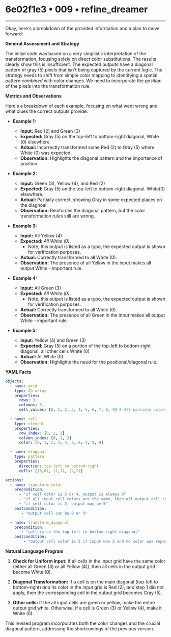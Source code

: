 # 6e02f1e3 • 009 • refine_dreamer

---
Okay, here's a breakdown of the provided information and a plan to move forward:

**General Assessment and Strategy**

The initial code was based on a very simplistic interpretation of the transformation, focusing solely on direct color substitutions. The results clearly show this is insufficient. The expected outputs have a diagonal pattern of gray (5) pixels that isn't being captured by the current logic.  The strategy needs to shift from simple color mapping to identifying a spatial pattern *combined* with color changes. We need to incorporate the *position* of the pixels into the transformation rule.

**Metrics and Observations**

Here's a breakdown of each example, focusing on what went wrong and what clues the correct outputs provide:

*   **Example 1:**
    *   **Input:** Red (2) and Green (3)
    *   **Expected:** Gray (5) on the top-left to bottom-right diagonal, White (0) elsewhere.
    *   **Actual:**  Incorrectly transformed some Red (2) to Gray (5) where White (0) was expected.
    *   **Observation:** Highlights the diagonal pattern and the importance of position.

*   **Example 2:**
    *   **Input:** Green (3), Yellow (4), and Red (2)
    *   **Expected:** Gray (5) on the top-left to bottom-right diagonal. White(0) elsewhere.
    *    **Actual:** Partially correct, showing Gray in some expected places on the diagnoal.
    *   **Observation:** Reinforces the diagonal pattern, but the color transformation rules still are wrong.

*   **Example 3:**
    *   **Input:** All Yellow (4)
    *   **Expected:** *All White (0)*.
        - Note, this output is listed as a typo, the expected output is shown for verification purposes.
    *   **Actual:** Correctly transformed to all White (0).
    *   **Observation:** The presence of all Yellow in the input makes all output White - important rule.

*   **Example 4:**
    *   **Input:** All Green (3)
    *   **Expected:** *All White (0)*.
        - Note, this output is listed as a typo, the expected output is shown for verification purposes.
    *   **Actual:** Correctly transformed to all White (0).
    *   **Observation:** The presence of all Green in the input makes all output White - important rule.

*   **Example 5:**
    *   **Input:** Yellow (4) and Green (3)
    *   **Expected:** Gray (5) on a portion of the top-left to bottom-right diagonal, all other cells White (0)
    *   **Actual:** All White (0).
    *   **Observation:** Highlights the need for the positional/diagonal rule.

**YAML Facts**

```yaml
objects:
  - name: grid
    type: 2D array
    properties:
      rows: 3
      columns: 3
      cell_values: [0, 1, 2, 3, 4, 5, 6, 7, 8, 9] # All possible colors

  - name: cell
    type: element
    properties:
      row_index: [0, 1, 2]
      column_index: [0, 1, 2]
      color: [0, 1, 2, 3, 4, 5, 6, 7, 8, 9]

  - name: diagonal
    type: pattern
    properties:
      direction: top-left to bottom-right
      cells: [(0,0), (1,1), (2,2)]

actions:
  - name: transform_color
    precondition:
      - "if cell color is 3 or 4, output is always 0"
      - "if all input cell colors are the same, then all output cell colors are 0"
      - "if cell color is 2, output may be 5"
    postcondition:
       - "output cell can be 0 or 5"

  - name: transform_diagonal
    precondition:
       - "cell is on the top-left to bottom-right diagonal"
    postcondition:
        - "output cell color is 5 if input was 2 and no color was repeated 9 times"
```

**Natural Language Program**

1.  **Check for Uniform Input:** If all cells in the input grid have the same color (either all Green (3) or all Yellow (4)), then all cells in the output grid become White (0).

2.  **Diagonal Transformation:** If a cell is on the main diagonal (top-left to bottom-right) *and* its color in the input grid is Red (2), *and* step 1 did not apply, then the corresponding cell in the output grid becomes Gray (5).

3.   **Other cells:** If the all input cells are green or yellow, make the entire output grid white. Otherwise, if a cell is Green (3) or Yellow (4), make it White (0).

This revised program incorporates both the color changes and the crucial diagonal pattern, addressing the shortcomings of the previous version.


